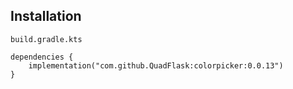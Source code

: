 
## Installation
`build.gradle.kts`
```
dependencies {
    implementation("com.github.QuadFlask:colorpicker:0.0.13")
}
```




